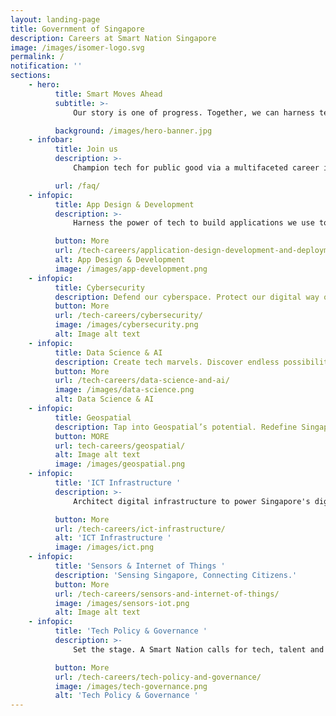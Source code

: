 ```yaml
---
layout: landing-page
title: Government of Singapore
description: Careers at Smart Nation Singapore
image: /images/isomer-logo.svg
permalink: /
notification: ''
sections:
    - hero:
          title: Smart Moves Ahead
          subtitle: >-
              Our story is one of progress. Together, we can harness technology to transform the way we live, work and play. Be a trailblazer.

          background: /images/hero-banner.jpg
    - infobar:
          title: Join us
          description: >-
              Champion tech for public good via a multifaceted career in the Singapore Government’s Information and Communications Technology & Smart Systems (ICT&SS) sector.

          url: /faq/
    - infopic:
          title: App Design & Development
          description: >-
              Harness the power of tech to build applications we use to work, live, play, learn and more.

          button: More
          url: /tech-careers/application-design-development-and-deployment/
          alt: App Design & Development
          image: /images/app-development.png
    - infopic:
          title: Cybersecurity
          description: Defend our cyberspace. Protect our digital way of life.
          button: More
          url: /tech-careers/cybersecurity/
          image: /images/cybersecurity.png
          alt: Image alt text
    - infopic:
          title: Data Science & AI
          description: Create tech marvels. Discover endless possibilities with Data and AI.
          button: More
          url: /tech-careers/data-science-and-ai/
          image: /images/data-science.png
          alt: Data Science & AI
    - infopic:
          title: Geospatial
          description: Tap into Geospatial’s potential. Redefine Singapore’s landscape.
          button: MORE
          url: tech-careers/geospatial/
          alt: Image alt text
          image: /images/geospatial.png
    - infopic:
          title: 'ICT Infrastructure '
          description: >-
              Architect digital infrastructure to power Singapore's digital transformation. 

          button: More
          url: /tech-careers/ict-infrastructure/
          alt: 'ICT Infrastructure '
          image: /images/ict.png
    - infopic:
          title: 'Sensors & Internet of Things '
          description: 'Sensing Singapore, Connecting Citizens.'
          button: More
          url: /tech-careers/sensors-and-internet-of-things/
          image: /images/sensors-iot.png
          alt: Image alt text
    - infopic:
          title: 'Tech Policy & Governance '
          description: >-
              Set the stage. A Smart Nation calls for tech, talent and thought leadership. Be the one who helps bring it all together.

          button: More
          url: /tech-careers/tech-policy-and-governance/
          image: /images/tech-governance.png
          alt: 'Tech Policy & Governance '
---
```


